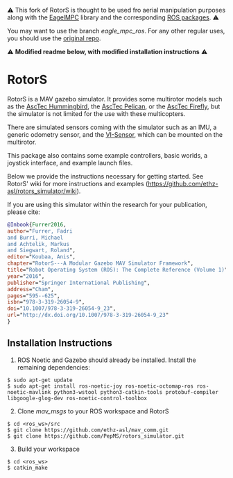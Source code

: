 :warning: This fork of RotorS is thought to be used fro aerial manipulation purposes along with the [EagelMPC](https://github.com/PepMS/eagle-mpc) library and the corresponding [ROS packages](https://github.com/PepMS/eagle_mpc_ros). :warning:

You may want to use the branch *eagle_mpc_ros*. For any other regular uses, you should use the [original repo](https://github.com/ethz-asl/rotors_simulator).

:warning: **Modified readme below, with modified installation instructions** :warning:

RotorS
===============

RotorS is a MAV gazebo simulator.
It provides some multirotor models such as the [AscTec Hummingbird](http://www.asctec.de/en/uav-uas-drone-products/asctec-hummingbird/), the [AscTec Pelican](http://www.asctec.de/en/uav-uas-drone-products/asctec-pelican/), or the [AscTec Firefly](http://www.asctec.de/en/uav-uas-drone-products/asctec-firefly/), but the simulator is not limited for the use with these multicopters.

There are simulated sensors coming with the simulator such as an IMU, a generic odometry sensor, and the [VI-Sensor](http://wiki.ros.org/vi_sensor), which can be mounted on the multirotor.

This package also contains some example controllers, basic worlds, a joystick interface, and example launch files.

Below we provide the instructions necessary for getting started. See RotorS' wiki for more instructions and examples (https://github.com/ethz-asl/rotors_simulator/wiki).

If you are using this simulator within the research for your publication, please cite:
```bibtex
@Inbook{Furrer2016,
author="Furrer, Fadri
and Burri, Michael
and Achtelik, Markus
and Siegwart, Roland",
editor="Koubaa, Anis",
chapter="RotorS---A Modular Gazebo MAV Simulator Framework",
title="Robot Operating System (ROS): The Complete Reference (Volume 1)",
year="2016",
publisher="Springer International Publishing",
address="Cham",
pages="595--625",
isbn="978-3-319-26054-9",
doi="10.1007/978-3-319-26054-9_23",
url="http://dx.doi.org/10.1007/978-3-319-26054-9_23"
}
```
Installation Instructions
-------------------------
 1. ROS Noetic and Gazebo should already be installed. Install the remaining dependencies:

 ```console
 $ sudo apt-get update
 $ sudo apt-get install ros-noetic-joy ros-noetic-octomap-ros ros-noetic-mavlink python3-wstool python3-catkin-tools protobuf-compiler libgoogle-glog-dev ros-noetic-control-toolbox
 ```

 2. Clone *mav_msgs* to your ROS workspace and RotorS

 ```console
 $ cd <ros_ws>/src
 $ git clone https://github.com/ethz-asl/mav_comm.git
 $ git clone https://github.com/PepMS/rotors_simulator.git
 ```

 3. Build your workspace

   ```
   $ cd <ros_ws>
   $ catkin_make
   ```
